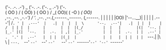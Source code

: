 ('-. .-.                .-') _    ('-. .-.   ('-.  _  .-')     ('-.   
( OO )  /               (  OO) )  ( OO )  / _(  OO)( \( -O )  _(  OO)  
,--. ,--.  ,-.-')       /     '._ ,--. ,--.(,------.,------. (,------. 
|  | |  |  |  |OO)      |'--...__)|  | |  | |  .---'|   /`. ' |  .---' 
|   .|  |  |  |  \      '--.  .--'|   .|  | |  |    |  /  | | |  |     
|       |  |  |(_/         |  |   |       |(|  '--. |  |_.' |(|  '--.  
|  .-.  | ,|  |_.'         |  |   |  .-.  | |  .--' |  .  '.' |  .--'  
|  | |  |(_|  |            |  |   |  | |  | |  `---.|  |\  \  |  `---. 
`--' `--'  `--'            `--'   `--' `--' `------'`--' '--' `------' 
